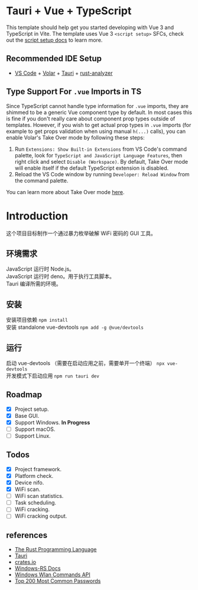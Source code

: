 # Tauri + Vue + TypeScript

This template should help get you started developing with Vue 3 and TypeScript in Vite. The template uses Vue 3 `<script setup>` SFCs, check out the [script setup docs](https://v3.vuejs.org/api/sfc-script-setup.html#sfc-script-setup) to learn more.

## Recommended IDE Setup

- [VS Code](https://code.visualstudio.com/) + [Volar](https://marketplace.visualstudio.com/items?itemName=Vue.volar) + [Tauri](https://marketplace.visualstudio.com/items?itemName=tauri-apps.tauri-vscode) + [rust-analyzer](https://marketplace.visualstudio.com/items?itemName=rust-lang.rust-analyzer)

## Type Support For `.vue` Imports in TS

Since TypeScript cannot handle type information for `.vue` imports, they are shimmed to be a generic Vue component type by default. In most cases this is fine if you don't really care about component prop types outside of templates. However, if you wish to get actual prop types in `.vue` imports (for example to get props validation when using manual `h(...)` calls), you can enable Volar's Take Over mode by following these steps:

1. Run `Extensions: Show Built-in Extensions` from VS Code's command palette, look for `TypeScript and JavaScript Language Features`, then right click and select `Disable (Workspace)`. By default, Take Over mode will enable itself if the default TypeScript extension is disabled.
2. Reload the VS Code window by running `Developer: Reload Window` from the command palette.

You can learn more about Take Over mode [here](https://github.com/johnsoncodehk/volar/discussions/471).

# Introduction
这个项目目标制作一个通过暴力枚举破解 WiFi 密码的 GUI 工具。

## 环境需求

JavaScript 运行时 Node.js。  
JavaScript 运行时 deno。用于执行工具脚本。  
Tauri 编译所需的环境。  

## 安装

安装项目依赖 `npm install`  
安装 standalone vue-devtools `npm add -g @vue/devtools`  

## 运行

启动 vue-devtools （需要在启动应用之前，需要单开一个终端） `npx vue-devtools`  
开发模式下启动应用 `npm run tauri dev`  

## Roadmap

- [x] Project setup.
- [x] Base GUI.
- [x] Support Windows. **In Progress**
- [ ] Support macOS.
- [ ] Support Linux.

## Todos

- [x] Project framework.
- [x] Platform check.
- [x] Device nifo.
- [x] WiFi scan.
- [ ] WiFi scan statistics.
- [ ] Task scheduling.
- [ ] WiFi cracking.
- [ ] WiFi cracking output.

## references

- [The Rust Programming Language](https://kaisery.github.io/trpl-zh-cn/)
- [Tauri](https://tauri.app/start/)
- [crates.io](https://crates.io/)
- [Windows-RS Docs](https://microsoft.github.io/windows-docs-rs/doc/windows/)
- [Windows Wlan Commands API](https://learn.microsoft.com/zh-cn/previous-versions/windows/it-pro/windows-server-2008-R2-and-2008/cc755301(v=ws.10)#netsh-wlan-commands)
- [Top 200 Most Common Passwords](https://nordpass.com/most-common-passwords-list/)